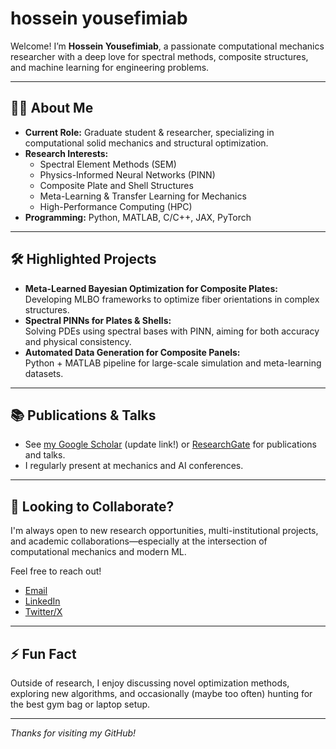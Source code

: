 # hossein yousefimiab

Welcome! I’m **Hossein Yousefimiab**, a passionate computational mechanics researcher with a deep love for spectral methods, composite structures, and machine learning for engineering problems.

---

## 👨‍💻 About Me

- **Current Role:** Graduate student & researcher, specializing in computational solid mechanics and structural optimization.
- **Research Interests:**
  - Spectral Element Methods (SEM)
  - Physics-Informed Neural Networks (PINN)
  - Composite Plate and Shell Structures
  - Meta-Learning & Transfer Learning for Mechanics
  - High-Performance Computing (HPC)
- **Programming:** Python, MATLAB, C/C++, JAX, PyTorch

---

## 🛠️ Highlighted Projects

- **Meta-Learned Bayesian Optimization for Composite Plates:**  
  Developing MLBO frameworks to optimize fiber orientations in complex structures.
- **Spectral PINNs for Plates & Shells:**  
  Solving PDEs using spectral bases with PINN, aiming for both accuracy and physical consistency.
- **Automated Data Generation for Composite Panels:**  
  Python + MATLAB pipeline for large-scale simulation and meta-learning datasets.

---

## 📚 Publications & Talks

- See [my Google Scholar](#) (update link!) or [ResearchGate](#) for publications and talks.
- I regularly present at mechanics and AI conferences.

---

## 🤝 Looking to Collaborate?

I'm always open to new research opportunities, multi-institutional projects, and academic collaborations—especially at the intersection of computational mechanics and modern ML.

Feel free to reach out!  
- [Email](mailto:your.email@domain.com)
- [LinkedIn](#)  
- [Twitter/X](#)

---

## ⚡️ Fun Fact

Outside of research, I enjoy discussing novel optimization methods, exploring new algorithms, and occasionally (maybe too often) hunting for the best gym bag or laptop setup.

---

*Thanks for visiting my GitHub!*

